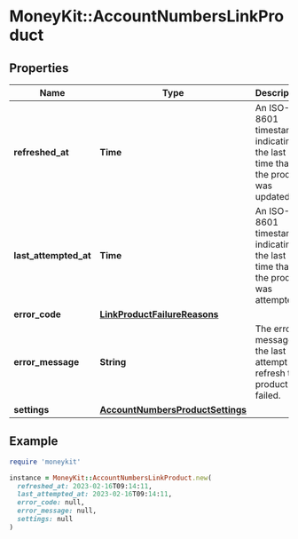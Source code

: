 # MoneyKit::AccountNumbersLinkProduct

## Properties

| Name | Type | Description | Notes |
| ---- | ---- | ----------- | ----- |
| **refreshed_at** | **Time** | An ISO-8601 timestamp indicating the last time that the product was updated. | [optional] |
| **last_attempted_at** | **Time** | An ISO-8601 timestamp indicating the last time that the product was attempted. | [optional] |
| **error_code** | [**LinkProductFailureReasons**](LinkProductFailureReasons.md) |  | [optional] |
| **error_message** | **String** | The error message, if the last attempt to refresh the product failed. | [optional] |
| **settings** | [**AccountNumbersProductSettings**](AccountNumbersProductSettings.md) |  |  |

## Example

```ruby
require 'moneykit'

instance = MoneyKit::AccountNumbersLinkProduct.new(
  refreshed_at: 2023-02-16T09:14:11,
  last_attempted_at: 2023-02-16T09:14:11,
  error_code: null,
  error_message: null,
  settings: null
)
```

